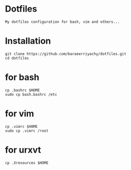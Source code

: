 # Dotfiles
```
My dotfiles configuration for bash, vim and others...
```
# Installation
```
git clone https://github.com/baraeerriyachy/dotfiles.git
cd dotfiles
```  
# for bash
```
cp .bashrc $HOME
sudo cp bash.bashrc /etc
```

# for vim
```
cp .vimrc $HOME
sudo cp .vimrc /root
``` 
# for urxvt
```
cp .Xresources $HOME
```
